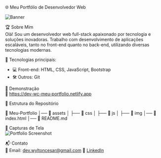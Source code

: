  🌐 Meu Portfólio de Desenvolvedor Web  

![Banner](https://github.com/user-attachments/assets/00e0ea7c-863b-4337-8109-cc279aad7f6c)  

🏆 Sobre Mim  
Olá! Sou um desenvolvedor web full-stack apaixonado por tecnologia e soluções inovadoras. Trabalho com desenvolvimento de aplicações escaláveis, tanto no front-end quanto no back-end, utilizando diversas tecnologias modernas.  

📌 Tecnologias principais: 
- 💻 Front-end: HTML, CSS, JavaScript, Bootstrap  
- 🛠️ Outros: Git  

🚀 Demonstração  
🔗 https://dev-wc-meu-portfolio.netlify.app

📂 Estrutura do Repositório  

📁 Meu-Portfolio
│── 📂 assets
│   ├── 📁 css
│   ├── 📁 js
│   ├── 📁 img
│── 📄 index.html
│── 📄 README.md

📸 Capturas de Tela  
![Portfolio Screenshot](https://github.com/user-attachments/assets/731c385d-f132-4589-8c04-2b4e274803bd)  

📬 Contato  
📧 Email: dev.wyltoncesar@gmail.com 
💼 [LinkedIn](https://linkedin.com/in/seuusuario)  